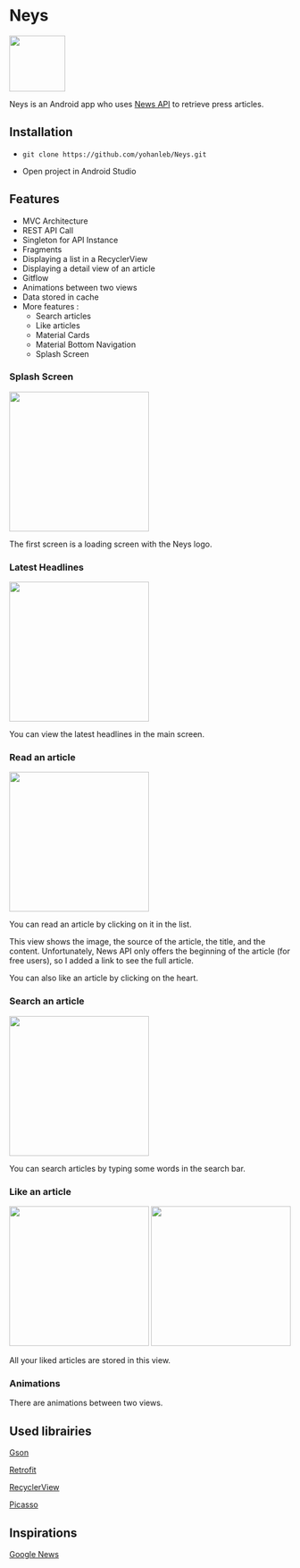 # Neys
<img src="img/neys_icon.png" width="100" height="100" />

Neys is an Android app who uses [News API](https://newsapi.org/)
 to retrieve press articles.

## Installation
- `git clone https://github.com/yohanleb/Neys.git`

- Open project in Android Studio

## Features

- MVC Architecture
- REST API Call
- Singleton for API Instance
- Fragments
- Displaying a list in a RecyclerView
- Displaying a detail view of an article
- Gitflow
- Animations between two views
- Data stored in cache
- More features : 
	- Search articles
	- Like articles
	- Material Cards
	- Material Bottom Navigation
	- Splash Screen

### Splash Screen
<img src="img/splash_screen.jpeg" width="250" height="" />

The first screen is a loading screen with the Neys logo.

### Latest Headlines
<img src="img/top_headlines.jpeg" width="250" height="" />

You can view the latest headlines in the main screen.

### Read an article
<img src="img/article_detail.jpeg" width="250" height=""/>

You can read an article by clicking on it in the list.

This view shows the image, the source of the article, the title, and the content.
Unfortunately, News API only offers the beginning of the article (for free users), so I added a link to see the full article.

You can also like an article by clicking on the heart.

### Search an article
<img src="img/search.jpeg" width="250" height="" />

You can search articles by typing some words in the search bar.

### Like an article
<img src="img/likes1.jpeg" width="250" height="" /> <img src="img/likes2.jpeg" width="250" height="" />

All your liked articles are stored in this view.

### Animations
There are animations between two views.

## Used librairies
[Gson](https://github.com/google/gson)

[Retrofit](https://github.com/square/retrofit)

[RecyclerView](https://developer.android.com/guide/topics/ui/layout/recyclerview)

[Picasso](https://square.github.io/picasso/)

## Inspirations

[Google News](https://news.google.com/)
